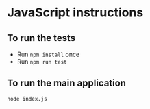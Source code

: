 # JavaScript instructions

## To run the tests

* Run `npm install` once
* Run `npm run test`

## To run the main application

```
node index.js
```
